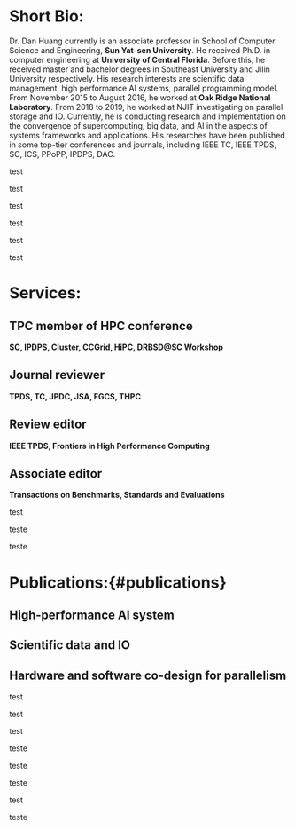 

#  <a id="bio" />Short Bio:

Dr. Dan Huang currently is an associate professor in School of Computer Science and Engineering, **Sun Yat-sen University**. He received Ph.D. in computer engineering at **University of Central Florida**. Before this, he received master and bachelor degrees in Southeast University and Jilin University respectively. His research interests are scientific data management, high performance AI systems, parallel programming model. From November 2015 to August 2016, he worked at **Oak Ridge National Laboratory**. From 2018 to 2019, he worked at NJIT investigating on parallel storage and IO. Currently, he is conducting research and implementation on the convergence of supercomputing, big data, and AI in the aspects of systems frameworks and applications. His researches have been published in some top-tier conferences and journals, including IEEE TC, IEEE TPDS, SC, ICS, PPoPP, IPDPS, DAC.

test

test



test


test




test


test


#  <a id="services" />Services:

## TPC member of HPC conference
**SC, IPDPS, Cluster, CCGrid, HiPC, DRBSD@SC Workshop**

## Journal reviewer 
**TPDS, TC, JPDC, JSA, FGCS, THPC**

## Review editor
**IEEE TPDS, Frontiers in High Performance Computing**

## Associate editor
**Transactions on Benchmarks, Standards and Evaluations**

test

teste

teste

# Publications:{#publications}

## High-performance AI system


## Scientific data and IO 


## Hardware and software co-design for parallelism

test

test


test


teste

teste

teste








test
























teste


